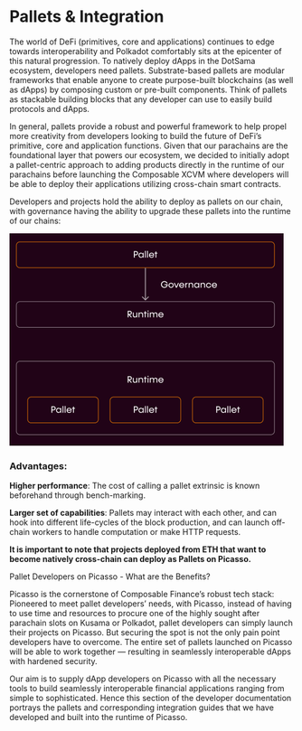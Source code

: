 # Pallets & Integration

The world of DeFi (primitives, core and applications) continues to edge towards interoperability and Polkadot comfortably sits at the epicenter of this natural progression. To natively deploy dApps in the DotSama ecosystem, developers need pallets. Substrate-based pallets are modular frameworks that enable anyone to create purpose-built blockchains (as well as dApps) by composing custom or pre-built components. Think of pallets as stackable building blocks that any developer can use to easily build protocols and dApps.

In general, pallets provide a robust and powerful framework to help propel more creativity from developers looking to build the future of DeFi’s primitive, core and application functions. Given that our parachains are the foundational layer that powers our ecosystem, we decided to initially adopt a pallet-centric approach to adding products directly in the runtime of our parachains before launching the Composable XCVM where developers will be able to deploy their applications utilizing cross-chain smart contracts. 

Developers and projects hold the ability to deploy as pallets on our chain, with governance having the ability to upgrade these pallets into the runtime of our chains:


![pallets_integration_overview](./pallets-integration-overview.png)


### Advantages:

**Higher performance**: The cost of calling a pallet extrinsic is known beforehand through bench-marking.

**Larger set of capabilities**: Pallets may interact with each other, and can hook into different life-cycles of the block production, and can launch off-chain workers to handle computation or make HTTP requests.

**It is important to note that projects deployed from ETH that want to become natively cross-chain can deploy as Pallets on Picasso.**

Pallet Developers on Picasso - What are the Benefits?

Picasso is the cornerstone of Composable Finance’s robust tech stack: Pioneered to meet pallet developers’ needs, with Picasso, instead of having to use time and resources to procure one of the highly sought after parachain slots on Kusama or Polkadot, pallet developers can simply launch their projects on Picasso. But securing the spot is not the only pain point developers have to overcome. The entire set of pallets launched on Picasso will be able to work together — resulting in seamlessly interoperable dApps with hardened security. 

Our aim is to supply dApp developers on Picasso with all the necessary tools to build seamlessly interoperable financial applications ranging from simple to sophisticated. Hence this section of the developer documentation portrays the pallets and corresponding integration guides that we have developed and built into the runtime of Picasso.

